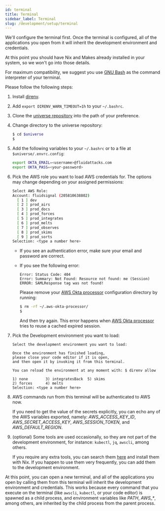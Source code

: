 ```yaml
---
id: terminal
title: Terminal
sidebar_label: Terminal
slug: /development/setup/terminal
---
```


We'll configure the terminal first.
Once the terminal is configured,
all of the applications you open from it
will inherit the development environment
and credentials.

At this point you should have Nix and Makes
already installed in your system,
so we won't go into those details.

For maximum compatibility,
we suggest you use [GNU Bash](https://www.gnu.org/software/bash/)
as the command interpreter of your terminal.

Please follow the following steps:

1. Install [direnv](https://direnv.net/).
1. Add `export DIRENV_WARN_TIMEOUT=1h` to your `~/.bashrc`.
1. Clone the
   [universe repository](https://gitlab.com/fluidattacks/universe)
   into the path of your preference.
1. Change directory to the universe repository:

   ```bash
   $ cd $universe
   $
   ```

1. Add the following variables to your `~/.bashrc`
   or to a file at `$universe/.envrc.config`:

   ```bash
   export OKTA_EMAIL=<username>@fluidattacks.com
   export OKTA_PASS=<your-password>
   ```

1. Pick the AWS role you want to load AWS credentials for.
   The options may change depending on your assigned permissions:

   ```bash
   Select AWS Role:
   Account: fluidsignal (205810638802)
     [ 1 ] dev
     [ 2 ] prod_airs
     [ 3 ] prod_docs
     [ 4 ] prod_forces
     [ 5 ] prod_integrates
     [ 6 ] prod_melts
     [ 7 ] prod_observes
     [ 8 ] prod_skims
     [ 9 ] prod_sorts
   Selection: <type a number here>
   ```

   - If you see an authentication error,
     make sure your email and password are correct.
   - If you see the following error:

     ```
     Error: Status Code: 404
     Error: Summary: Not Found: Resource not found: me (Session)
     ERROR: SAMLResponse tag was not found!
     ```

     Please remove your [AWS Okta processor](https://github.com/godaddy/aws-okta-processor)
     configuration directory by running:

     ```bash
     $ rm -rf ~/.aws-okta-processor/
     $
     ```

     And then try again.
     This error happens when
     [AWS Okta processor](https://github.com/godaddy/aws-okta-processor)
     tries to reuse a cached expired session.

1. Pick the Development environment you want to load:

   ```text
   Select the development environment you want to load:

   Once the environment has finished loading,
   please close your code editor if it is open,
   and then open it by invoking it from this terminal.

   You can reload the environment at any moment with: $ direnv allow

   1) none        3) integratesBack  5) skims
   2) forces      4) melts
   Selection: <type a number here>
   ```

1. AWS commands run from this terminal
   will be authenticated to AWS now.

   If you need to get the value of the secrets explicitly,
   you can echo any of the AWS variables exported,
   namely:
   _AWS_ACCESS_KEY_ID_,
   _AWS_SECRET_ACCESS_KEY_,
   _AWS_SESSION_TOKEN_, and
   _AWS_DEFAULT_REGION_.

1. (optional) Some tools are used occasionally,
   so they are not part of the development environment,
   for instance: `kubectl`, `jq`, `awscli`, among others.

   If you require any extra tools,
   you can search them [here](https://search.nixos.org/packages)
   and install them with Nix.
   If you happen to use them very frequently,
   you can add them to the development environment.

At this point,
you can open a new terminal,
and all of the applications you open
by calling them from this terminal
will inherit the development environment
and credentials.
This works because every command
that you execute on the terminal
(like `awscli`, `kubectl`, or your code editor)
is spawned as a child process,
and environment variables like _PATH_, _AWS\_\*_, among others,
are inherited by the child process
from the parent process.

[aws]: https://aws.amazon.com/
